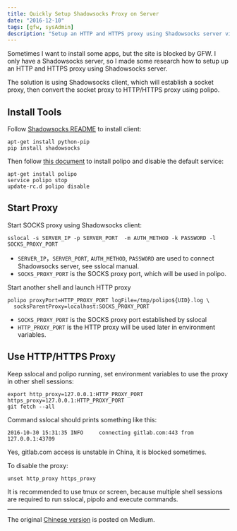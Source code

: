 ```yaml
---
title: Quickly Setup Shadowsocks Proxy on Server
date: "2016-12-10"
tags: [gfw, sysAdmin]
description: "Setup an HTTP and HTTPS proxy using Shadowsocks server via Shadowsocks client and polipo proxy."
---
```


Sometimes I want to install some apps, but the site is blocked by GFW. I only have a Shadowsocks server, so I made some research how to setup up an HTTP and HTTPS proxy using Shadowsocks server.

The solution is using Shadowsocks client, which will establish a socket proxy, then convert the socket proxy to HTTP/HTTPS proxy using polipo.

<!--more-->

## Install Tools

Follow [Shadowsocks README][1] to install client:

```
apt-get install python-pip
pip install shadowsocks
```

Then follow [this document][2] to install polipo and disable the default service:

```
apt-get install polipo
service polipo stop
update-rc.d polipo disable
```

## Start Proxy

Start SOCKS proxy using Shadowsocks client:

```
sslocal -s SERVER_IP -p SERVER_PORT  -m AUTH_METHOD -k PASSWORD -l SOCKS_PROXY_PORT
```

* `SERVER_IP`，`SERVER_PORT`, `AUTH_METHOD`, `PASSWORD` are used to connect Shadowsocks server, see sslocal manual.
* `SOCKS_PROXY_PORT` is the SOCKS proxy port, which will be used in polipo.

Start another shell and launch HTTP proxy

```
polipo proxyPort=HTTP_PROXY_PORT logFile=/tmp/polipo${UID}.log \
  socksParentProxy=localhost:SOCKS_PROXY_PORT
```

* `SOCKS_PROXY_PORT` is the SOCKS proxy port established by sslocal
* `HTTP_PROXY_PORT` is the HTTP proxy will be used later in environment variables.

## Use HTTP/HTTPS Proxy

Keep sslocal and polipo running, set environment variables to use the proxy in other shell sessions:

```
export http_proxy=127.0.0.1:HTTP_PROXY_PORT https_proxy=127.0.0.1:HTTP_PROXY_PORT
git fetch --all
```

Command sslocal should prints something like this:

```
2016-10-30 15:31:35 INFO     connecting gitlab.com:443 from 127.0.0.1:43709
```

Yes, gitlab.com access is unstable in China, it is blocked sometimes.

To disable the proxy:

```
unset http_proxy https_proxy
```

It is recommended to use tmux or screen, because multiple shell sessions are required to run sslocal, pipolo and execute commands.

---

The original [Chinese version](https://medium.com/@doitian/在服务器上快速使用-shadowsocks-搭建一个代理-94b7fbf7f712#.1gje4qqod) is posted on Medium.

[1]:	https://github.com/shadowsocks/shadowsocks/blob/master/README.md
[2]:	https://github.com/shadowsocks/shadowsocks/wiki/Convert-Shadowsocks-into-an-HTTP-proxy
